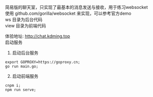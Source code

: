 简易版的聊天室，只实现了最基本的消息发送与接收，用于练习websocket  
使用 github.com/gorilla/websocket 来实现，可以参考官方demo  
ws 目录为后台代码  
view 目录为前端代码  

体验地址: http://chat.kdming.top  
启动服务
1. 启动后台服务  
```shell
export GOPROXY=https://goproxy.cn;
go run main.go;
```
2. 启动前端服务
```shell
cnpm i;
npm run serve;
```
